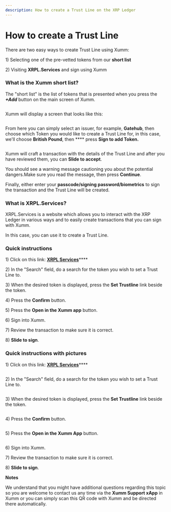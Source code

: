 ```yaml
---
description: How to create a Trust Line on the XRP Ledger
---
```


# How to create a Trust Line

There are two easy ways to create Trust Line using Xumm:

1\) Selecting one of the pre-vetted tokens from our **short list**

2\) Visiting **XRPL.Services** and sign using Xumm

### **What is the Xumm short list?**

The "short list" is the list of tokens that is presented when you press the _**+Add**_ button on the main screen of Xumm.

<figure><img src="../.gitbook/assets/Short List - 1.png" alt=""><figcaption></figcaption></figure>

Xumm will display a screen that looks like this:

<figure><img src="../.gitbook/assets/Short List - 2.png" alt=""><figcaption></figcaption></figure>

From here you can simply select an issuer, for example, **Gatehub**, then choose which Token you would like to create a Trust Line for, in this case, we'll choose **British Pound**, then **** press **Sign to add Token.**

<figure><img src="../.gitbook/assets/Short List - 3.png" alt=""><figcaption></figcaption></figure>

Xumm will craft a transaction with the details of the Trust Line and after you have reviewed them, you can **Slide to accept**. &#x20;

You should see a warning message cautioning you about the potential dangers.Make sure you read the message, then press **Continue**.&#x20;

Finally, either enter your **passcode/signing password/biometrics** to sign the transaction and the Trust Line will be created.

### **What is XRPL.Services?**

XRPL.Services is a website which allows you to interact with the XRP Ledger in various ways and to easily create transactions that you can sign with Xumm.&#x20;

In this case, you can use it to create a Trust Line.

### Quick instructions

1\) Click on this link: [**XRPL Services**](https://xrpl.services/tokens)****

2\) In the "Search" field, do a search for the token you wish to set a Trust Line to.

3\) When the desired token is displayed, press the **Set Trustline** link beside the token.

4\) Press the **Confirm** button.

5\) Press the **Open in the Xumm app** button.

6\) Sign into Xumm.

7\) Review the transaction to make sure it is correct.

8\) **Slide to sign**.

### Quick instructions with pictures

1\) Click on this link: [**XRPL Services**](https://xrpl.services/tokens)****

<figure><img src="../.gitbook/assets/XRPL Services - 1.png" alt=""><figcaption></figcaption></figure>

2\) In the "Search" field, do a search for the token you wish to set a Trust Line to.

<figure><img src="../.gitbook/assets/XRPL Services - 2.png" alt=""><figcaption></figcaption></figure>

3\) When the desired token is displayed, press the **Set Trustline** link beside the token.

<figure><img src="../.gitbook/assets/XRPL Services - 3.png" alt=""><figcaption></figcaption></figure>

4\) Press the **Confirm** button.

<figure><img src="../.gitbook/assets/XRPL Services - 4.png" alt=""><figcaption></figcaption></figure>

5\) Press the **Open in the Xumm App** button.

<figure><img src="../.gitbook/assets/XRPL Services - 6.png" alt=""><figcaption></figcaption></figure>

6\) Sign into Xumm.

7\) Review the transaction to make sure it is correct.

8\) **Slide to sign**.

**Notes**

We understand that you might have additional questions regarding this topic so you are welcome to contact us any time via the **Xumm Support xApp** in Xumm or you can simply scan this QR code with Xumm and be directed there automatically.

<figure><img src="../.gitbook/assets/Support banner Xumm.png" alt=""><figcaption></figcaption></figure>
